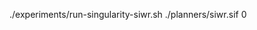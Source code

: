 ./experiments/run-singularity-siwr.sh ./planners/siwr.sif <domain-file> <problem-file> <sketch-file> 0 <plan-file>
